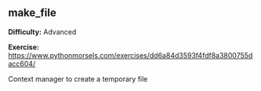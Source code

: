 ## make_file

**Difficulty:** Advanced

**Exercise:** https://www.pythonmorsels.com/exercises/dd6a84d3593f4fdf8a3800755dacc604/

Context manager to create a temporary file
    